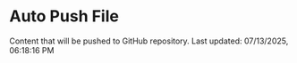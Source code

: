# Auto Push File

Content that will be pushed to GitHub repository.
Last updated: 07/13/2025, 06:18:16 PM